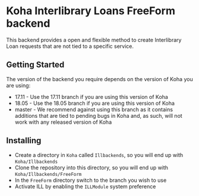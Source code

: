 # Koha Interlibrary Loans FreeForm backend

This backend provides a open and flexible method to create Interlibrary Loan requests that are not tied to a specific service.

## Getting Started

The version of the backend you require depends on the version of Koha you are using:
* 17.11 - Use the 17.11 branch if you are using this version of Koha
* 18.05 - Use the 18.05 branch if you are using this version of Koha
* master - We recommend against using this branch as it contains additions that are tied to pending bugs in Koha and, as such, will not work with any released version of Koha

## Installing

* Create a directory in `Koha` called `Illbackends`, so you will end up with `Koha/Illbackends`
* Clone the repository into this directory, so you will end up with `Koha/Illbackends/FreeForm`
* In the `FreeForm` directory switch to the branch you wish to use
* Activate ILL by enabling the `ILLModule` system preference
